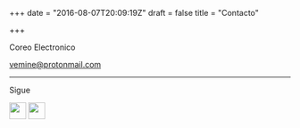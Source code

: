 +++
date = "2016-08-07T20:09:19Z"
draft = false
title = "Contacto"

+++

Coreo Electronico

<a href="https//vemine@protonmail.com">vemine@protonmail.com</a>

***

Sigue

<a href="https://twitter.com/vemineorg"><img src="/img/twitter.svg" height="30px" style="display:inline" /></a>
<a href="https://www.facebook.com/Vemineorg-1194135313974891/?fref=ts&ref=br_tf"><img src="/img/facebook.png" height="30px" style="display:inline" /></a>